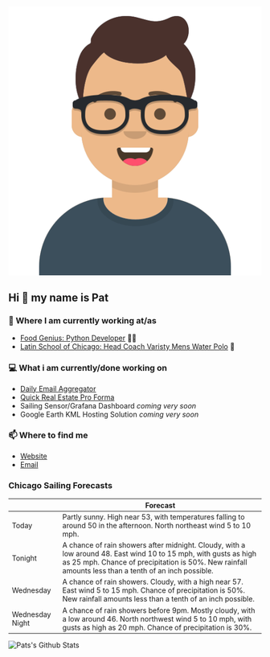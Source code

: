 [![Social banner for p-j-falconer](https://raw.githubusercontent.com/P-J-FALCONER/P-J-FALCONER/master/assets/avataaars.svg)](https://patfalconer.com/)
## Hi :wave: my name is Pat

### 💼 Where I am currently working at/as
- [Food Genius: Python Developer](https://getfoodgenius.com/) 🍔🐍
- [Latin School of Chicago: Head Coach Varisty Mens Water Polo](https://www.latinschool.org/) 🤽


### 💻 What i am currently/done working on
 - [Daily Email Aggregator](https://github.com/P-J-FALCONER/dott_daily_mail)
 - [Quick Real Estate Pro Forma](https://github.com/P-J-FALCONER/henry)
 - Sailing Sensor/Grafana Dashboard *coming very soon*
 - Google Earth KML Hosting Solution *coming very soon*

### 📫 Where to find me
 - [Website](https://patfalconer.com/)
 - [Email](mailto:patrick.j.falconer@gmail.com)


### Chicago Sailing Forecasts
|   | Forecast  |
|---|---|
| Today | Partly sunny. High near 53, with temperatures falling to around 50 in the afternoon. North northeast wind 5 to 10 mph. |
| Tonight | A chance of rain showers after midnight. Cloudy, with a low around 48. East wind 10 to 15 mph, with gusts as high as 25 mph. Chance of precipitation is 50%. New rainfall amounts less than a tenth of an inch possible. |
| Wednesday | A chance of rain showers. Cloudy, with a high near 57. East wind 5 to 15 mph. Chance of precipitation is 50%. New rainfall amounts less than a tenth of an inch possible. |
| Wednesday Night | A chance of rain showers before 9pm. Mostly cloudy, with a low around 46. North northwest wind 5 to 10 mph, with gusts as high as 20 mph. Chance of precipitation is 30%. |

![Pats's Github Stats](https://github-readme-stats.vercel.app/api?username=p-j-falconer&show_icons=true&theme=radical)
